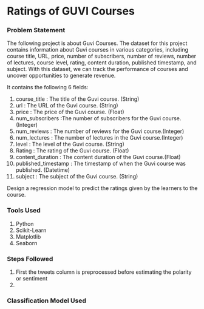 # Ratings of GUVI Courses

### Problem Statement
The following project is about Guvi Courses. The dataset for this project contains information
about Guvi courses in various categories, including course title, URL, price, number of
subscribers, number of reviews, number of lectures, course level, rating, content duration,
published timestamp, and subject. With this dataset, we can track the performance of courses
and uncover opportunities to generate revenue.

It contains the following 6 fields:

1. course_title : The title of the Guvi course. (String)
2. url : The URL of the Guvi course. (String)
3. price : The price of the Guvi course. (Float)
4. num_subscribers :The number of subscribers for the Guvi course. (Integer)
5. num_reviews : The number of reviews for the Guvi course.(Integer)
6. num_lectures : The number of lectures in the Guvi course.(Integer)
7. level : The level of the Guvi course. (String)
8. Rating : The rating of the Guvi course. (Float)
9. content_duration : The content duration of the Guvi course.(Float)
10. published_timestamp : The timestamp of when the Guvi course was published. (Datetime)
11. subject : The subject of the Guvi course. (String)
    
   Design a regression model to predict the ratings given by the learners to the course.

### Tools Used

1. Python
2. Scikit-Learn
3. Matplotlib
4. Seaborn

### Steps Followed

1. First the tweets column is preprocessed before estimating the polarity or sentiment
2. 

### Classification Model Used
